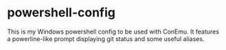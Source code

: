 # powershell-config
This is my Windows powershell config to be used with ConEmu. It features a powerline-like prompt displaying git status and some useful aliases.
